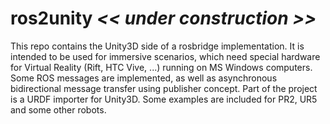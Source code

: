 # ros2unity *<< under construction >>*
This repo contains the Unity3D side of a rosbridge implementation. It is intended to be used for immersive scenarios, which need special hardware for Virtual Reality (Rift, HTC Vive, ...) running on MS Windows computers. Some ROS messages are implemented, as well as asynchronous bidirectional message transfer using publisher concept. Part of the project is a URDF importer for Unity3D. Some examples are included for PR2, UR5 and some other robots.
